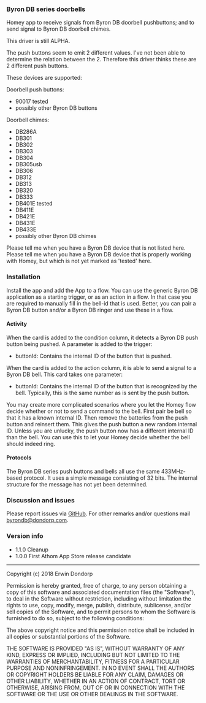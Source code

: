 
### Byron DB series doorbells
Homey app to receive signals from Byron DB doorbell pushbuttons; and to send signal to Byron DB doorbell chimes.

This driver is still ALPHA.

The push buttons seem to emit 2 different values.
I've not been able to determine the relation between the 2.
Therefore this driver thinks these are 2 different push buttons.

These devices are supported:

Doorbell push buttons:
* 90017 tested
* possibly other Byron DB buttons

Doorbell chimes:
* DB286A
* DB301
* DB302
* DB303
* DB304
* DB305usb
* DB306
* DB312
* DB313
* DB320
* DB333
* DB401E tested
* DB411E
* DB421E
* DB431E
* DB433E
* possibly other Byron DB chimes

Please tell me when you have a Byron DB device that is not listed here.
Please tell me when you have a Byron DB device that is properly working with Homey, but which is not yet marked as 'tested' here.

### Installation
Install the app and add the App to a flow. You can use the generic Byron DB application as a starting trigger, or as an action in a flow. In that case you are required to manually fill in the bell-id that is used. Better, you can pair a Byron DB button and/or a Byron DB ringer and use these in a flow.

#### Activity

When the card is added to the condition column, it detects a Byron DB push button being pushed. A parameter is added to the trigger:
* buttonId:
Contains the internal ID of the button that is pushed.

When the card is added to the action column, it is able to send a signal to a Byron DB bell. This card takes one parameter:
* buttonId:
Contains the internal ID of the button that is recognized by the bell. Typically, this is the same number as is sent by the push button.

You may create more complicated scenarios where you let the Homey flow decide whether or not to send a command to the bell. First pair be bell so that it has a known internal ID. Then remove the batteries from the push button and reinsert them. This gives the push button a new random internal ID. Unless you are unlucky, the push button now has a different internal ID than the bell. You can use this to let your Homey decide whether the bell should indeed ring.

#### Protocols
The Byron DB series push buttons and bells all use the same 433MHz-based protocol. It uses a simple message consisting of 32 bits. The internal structure for the message has not yet been determined.

### Discussion and issues
Please report issues via [GitHub](https://github.com/erwindon/com.dondorp.homey.byrondb/issues). For other remarks and/or questions mail byrondb@dondorp.com.

### Version info
* 1.1.0 Cleanup
* 1.0.0 First Athom App Store release candidate

----------

Copyright (c) 2018 Erwin Dondorp

Permission is hereby granted, free of charge, to any person obtaining a copy of this software and associated documentation files (the "Software"), to deal in the Software without restriction, including without limitation the rights to use, copy, modify, merge, publish, distribute, sublicense, and/or sell copies of the Software, and to permit persons to whom the Software is furnished to do so, subject to the following conditions:

The above copyright notice and this permission notice shall be included in all copies or substantial portions of the Software.

THE SOFTWARE IS PROVIDED "AS IS", WITHOUT WARRANTY OF ANY KIND, EXPRESS OR IMPLIED, INCLUDING BUT NOT LIMITED TO THE WARRANTIES OF MERCHANTABILITY, FITNESS FOR A PARTICULAR PURPOSE AND NONINFRINGEMENT. IN NO EVENT SHALL THE AUTHORS OR COPYRIGHT HOLDERS BE LIABLE FOR ANY CLAIM, DAMAGES OR OTHER LIABILITY, WHETHER IN AN ACTION OF CONTRACT, TORT OR OTHERWISE, ARISING FROM, OUT OF OR IN CONNECTION WITH THE SOFTWARE OR THE USE OR OTHER DEALINGS IN THE SOFTWARE.
